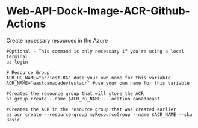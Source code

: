 # Web-API-Dock-Image-ACR-Github-Actions

Create necessary resources in the Azure
```
#Optional - This command is only necessary if you're using a local terminal
az login

# Resource Group
ACR_RG_NAME="acrTest-RG" #use your own name for this variable
ACR_NAME="eastcanadadevtestacr" #use your own name for this variable

#Creates the resource group that will store the ACR
az group create --name $ACR_RG_NAME --location canadaeast

#Creates the ACR in the resource group that was created earlier
az acr create --resource-group myResourceGroup --name $ACR_NAME --sku Basic
```
